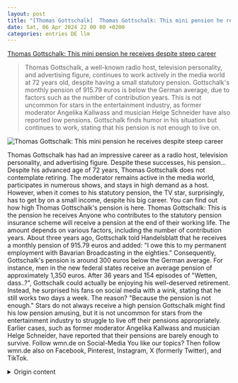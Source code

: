 ```yaml
---
layout: post
title: "[Thomas Gottschalk]  Thomas Gottschalk: This mini pension he receives despite steep career"
date: Sat, 06 Apr 2024 22 00 00 +0200
categories: entries DE llm
---
```

[ Thomas Gottschalk: This mini pension he receives despite steep career](https://www.wmn.de/business/geld/thomas-gottschalk-diese-mini-rente-bekommt-er-trotz-steiler-karriere-a-id633462)

> Thomas Gottschalk, a well-known radio host, television personality, and advertising figure, continues to work actively in the media world at 72 years old, despite having a small statutory pension. Gottschalk's monthly pension of 915.79 euros is below the German average, due to factors such as the number of contribution years. This is not uncommon for stars in the entertainment industry, as former moderator Angelika Kallwass and musician Helge Schneider have also reported low pensions. Gottschalk finds humor in his situation but continues to work, stating that his pension is not enough to live on.

![ Thomas Gottschalk: This mini pension he receives despite steep career](https://www.wmn.de/wp-content/uploads/sites/2/2024/04/thomas-gottschalk-rente.jpg)

 Thomas Gottschalk has had an impressive career as a radio host, television personality, and advertising figure. Despite these successes, his pension...
Despite his advanced age of 72 years, Thomas Gottschalk does not contemplate retiring. The moderator remains active in the media world, participates in numerous shows, and stays in high demand as a host. However, when it comes to his statutory pension, the TV star, surprisingly, has to get by on a small income, despite his big career. You can find out how high Thomas Gottschalk's pension is here.
Thomas Gottschalk: This is the pension he receives
Anyone who contributes to the statutory pension insurance scheme will receive a pension at the end of their working life. The amount depends on various factors, including the number of contribution years. About three years ago, Gottschalk told Handelsblatt that he receives a monthly pension of 915.79 euros and added: "I owe this to my permanent employment with Bavarian Broadcasting in the eighties."
Consequently, Gottschalk's pension is around 300 euros below the German average. For instance, men in the new federal states receive an average pension of approximately 1,350 euros. After 36 years and 154 episodes of "Wetten, dass..?", Gottschalk could actually be enjoying his well-deserved retirement. Instead, he surprised his fans on social media with a wink, stating that he still works two days a week. The reason? "Because the pension is not enough."
Stars do not always receive a high pension
Gottschalk might find his low pension amusing, but it is not uncommon for stars from the entertainment industry to struggle to live off their pensions appropriately. Earlier cases, such as former moderator Angelika Kallwass and musician Helge Schneider, have reported that their pensions are barely enough to survive.
Follow wmn.de on Social-Media
You like our topics? Then follow wmn.de also on Facebook, Pinterest, Instagram, X (formerly Twitter), and TikTok.

<details>
  <summary>Origin content</summary>
  ---
layout: post
title: " [Thomas Gottschalk] Thomas Gottschalk: Diese Mini-Rente bekommt er trotz steiler Karriere"
date: Sat, 06 Apr 2024 22:00:00 +0200
categories: entries DE
---
[Thomas Gottschalk: Diese Mini-Rente bekommt er trotz steiler Karriere](https://www.wmn.de/business/geld/thomas-gottschalk-diese-mini-rente-bekommt-er-trotz-steiler-karriere-a-id633462)

![Thomas Gottschalk: Diese Mini-Rente bekommt er trotz steiler Karriere](https://www.wmn.de/wp-content/uploads/sites/2/2024/04/thomas-gottschalk-rente.jpg)

Thomas Gottschalk hat eine beeindruckende Laufbahn als Radiomoderator, Fernsehgröße und Werbegesicht durchlaufen. Trotz dieser Erfolge fällt seine Rente ...

Trotz seines fortgeschrittenen Alters von 72 Jahren denkt Thomas Gottschalk nicht ans Aufhören. Während andere längst den wohlverdienten Ruhestand genießen, ist der Moderator weiterhin aktiv in der Medienwelt präsent, nimmt an zahlreichen Sendungen teil und bleibt ein gefragter Moderator. Doch wenn es um die gesetzliche Rente geht, muss der TV-Star trotz seiner großen Karriere erstaunlicherweise kleine Brötchen backen. Wie hoch die Rente von Thomas Gottschalk ausfällt, erfährst du hier.

Thomas Gottschalk: Diese Rente erhält er

Wer in die gesetzliche Rentenkasse einzahlt, bekommt am Ende des Arbeitslebens eine Rente ausgezahlt. Deren Höhe ist dabei von verschiedenen Faktoren abhängig. Hierzu zählt beispielsweise die Anzahl der eingezahlten Beitragsjahre. Vor etwa drei Jahren teilte Gottschalk dem Handelsblatt mit, dass er monatlich eine Rente 915,79 Euro erhält und fügte hinzu: „Das verdanke ich meiner Festanstellung beim Bayerischen Rundfunk in den achtziger Jahren.“

Somit liegt Gottschalks Rente im Durchschnitt etwa 300 Euro unter dem deutschen Durchschnitt. So erhalten Männer in den neuen Bundesländern durchschnittlich eine Rente etwa 1.350 Euro. Nach 36 Jahren und 154 Ausgaben von „Wetten, dass..?“ könnte Gottschalk eigentlich seinen wohlverdienten Ruhestand genießen. Stattdessen überraschte er seine Fans auf Social Media mit einem Augenzwinkern, indem er erklärte, dass er „immer noch zwei Tage pro Woche“ arbeite. Der Grund? „Weil die Rente nicht ausreicht.“

Stars erhalten nicht immer eine hohe Rente

Über die geringe Rente mag sich Gottschalk amüsieren, aber es ist keine Seltenheit, dass Stars aus der Unterhaltungsbranche tatsächlich Schwierigkeiten haben, von ihrer Rente angemessen zu leben. Frühere Fälle wie die ehemalige Moderatorin Angelika Kallwass und der Musiker Helge Schneider haben berichtet, dass ihre Renten kaum ausreichen, um zu überleben.

Folge wmn.de auf Social-Media

Du magst unsere Themen? Dann folge wmn.de auch auf Facebook, Pinterest,Instagram, X (früher Twitter) und TikTok


</details>
